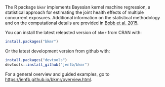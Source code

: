 The R package `bkmr` implements Bayesian kernel machine regression, a statistical approach for estimating the joint health effects of multiple concurrent exposures. Additional information on the statistical methodology and on the computational details are provided in [Bobb et al. 2015](http://biostatistics.oxfordjournals.org/content/16/3/493).

You can install the latest releasted version of `bkmr` from CRAN with:
```R
install.packages("bkmr")
```
Or the latest development version from github with:
```R
install.packages("devtools")
devtools::install_github("jenfb/bkmr")
```

For a general overview and guided examples, go to https://jenfb.github.io/bkmr/overview.html.
